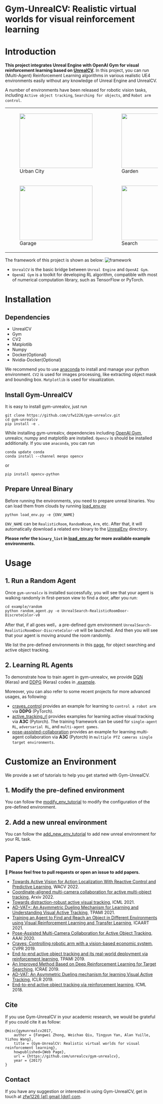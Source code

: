 Gym-UnrealCV: Realistic virtual worlds for visual reinforcement learning
===

# Introduction
**This project integrates Unreal Engine with OpenAI Gym for visual reinforcement learning based on [UnrealCV](http://unrealcv.org/).**
In this project, you can run (Multi-Agent) Reinforcement Learning algorithms in various realistic UE4 environments easily without any knowledge of Unreal Engine and UnrealCV.

A number of environments have been released for robotic vision tasks, including  `Active object tracking`, `Searching for objects`, and `Robot arm control`.

<table>
  <tr>
    <td>
      <figure>
        <img src="./doc/figs/track/urbancity.gif" width="240" height="180">
        <figcaption>Urban City</figcaption>
      </figure>
    </td>
    <td>
      <figure>
        <img src="./doc/figs/track/garden.gif" width="240" height="180">
        <figcaption>Garden</figcaption>
      </figure>
    </td>
    <td>
      <figure>
        <img src="./doc/figs/track/snow.gif" width="240" height="180">
        <figcaption>Snow Forest</figcaption>
      </figure>
    </td>
  </tr>
  <tr>
    <td>
      <figure>
        <img src="./doc/figs/track/garage.gif" width="240" height="180">
        <figcaption>Garage</figcaption>
      </figure>
    </td>
    <td>
      <figure>
        <img src="./doc/figs/search/search2.gif" width="240" height="180">
        <figcaption>Search</figcaption>
      </figure>
    </td>
    <td>
      <figure>
        <img src="./doc/figs/arm/reach-virtual.gif" width="240" height="180">
        <figcaption>Robot Arm</figcaption>
      </figure>
    </td>
  </tr>
</table>

The framework of this project is shown as below:
![framework](doc/figs/framework.JPG)

- ```UnrealCV``` is the basic bridge between ```Unreal Engine``` and ```OpenAI Gym```.
- ```OpenAI Gym``` is a toolkit for developing RL algorithm, compatible with most of numerical computation library, such as TensorFlow or PyTorch. 



# Installation
## Dependencies
- UnrealCV
- Gym
- CV2
- Matplotlib
- Numpy
- Docker(Optional)
- Nvidia-Docker(Optional)
 
We recommend you to use [anaconda](https://www.continuum.io/downloads) to install and manage your python environment.
```CV2``` is used for images processing, like extracting object mask and bounding box. ```Matplotlib``` is used for visualization.
## Install Gym-UnrealCV

It is easy to install gym-unrealcv, just run
```
git clone https://github.com/zfw1226/gym-unrealcv.git
cd gym-unrealcv
pip install -e . 
```
While installing gym-unrealcv, dependencies including [OpenAI Gym](https://github.com/openai/gym), unrealcv, numpy and matplotlib are installed.
`Opencv` is should be installed additionally. 
If you use ```anaconda```, you can run
```
conda update conda
conda install --channel menpo opencv
```
or
```
pip install opencv-python
```

## Prepare Unreal Binary
Before running the environments, you need to prepare unreal binaries. 
You can load them from clouds by running [load_env.py](load_env.py)
```
python load_env.py -e {ENV_NAME}
```
`ENV_NAME` can be `RealisticRoom`, `RandomRoom`, `Arm`, etc. 
After that, it will automatically download a related env binary
to the [UnrealEnv](gym_unrealcv/envs/UnrealEnv) directory.

**Please refer the ``binary_list`` in [load_env.py](load_env.py) for more available example environments.**

# Usage
## 1. Run a Random Agent

Once ```gym-unrealcv``` is installed successfully, you will see that your agent is walking randomly in first-person view to find a door, after you run:
```
cd example/random
python random_agent.py -e UnrealSearch-RealisticRoomDoor-DiscreteColor-v0
```
After that, if all goes well，a pre-defined gym environment ```UnrealSearch-RealisticRoomDoor-DiscreteColor-v0``` will be launched.
And then you will see that your agent is moving around the room randomly.

We list the pre-defined environments in this [page](doc/EnvLists.md), for object searching and active object tracking. 

## 2. Learning RL Agents
To demonstrate how to train agent in gym-unrealcv, we provide [DQN](doc/dqn.md) (Keras) and [DDPG](doc/ddpg.md) (Keras) codes  in [.example](.example).

Moreover, you can also refer to some recent projects for more advanced usages, as following:
- [craves_control](https://github.com/zfw1226/craves_control) provides an example for learning to ``control a robot arm`` via **DDPG** (PyTorch).
- [active_tracking_rl](https://github.com/zfw1226/active_tracking_rl) provides examples for learning active visual tracking via **A3C** (Pytorch). The training framework can be used for ``single-agent RL``, ``adversarial RL``, and ``multi-agent games``.
- [pose-assisted-collaboration](https://github.com/LilJing/pose-assisted-collaboration) provides an example for learning multi-agent collaboration via **A3C** (Pytorch) in ``multiple PTZ cameras single target environments``.

# Customize an Environment
We provide a set of tutorials to help you get started with Gym-UnrealCV.
## 1. Modify the pre-defined environment
You can follow the [modify_env_tutorial](doc/config_env.md) to modify the configuration of the pre-defined environment.

## 2. Add a new unreal environment
You can follow the [add_new_env_tutorial](doc/addEnv.md) to add new unreal environment for your RL task.

# Papers Using Gym-UnrealCV
**🎉 Please feel free to pull requests or open an issue to add papers.**
- [Towards Active Vision for Action Localization With Reactive Control and Predictive Learning](https://arxiv.org/pdf/2202.10881.pdf), WACV 2022.
- [Coordinate-aligned multi-camera collaboration for active multi-object tracking](https://arxiv.org/pdf/2202.10881.pdf), Arxiv 2022.
- [Towards distraction-robust active visual tracking](http://proceedings.mlr.press/v139/zhong21b/zhong21b.pdf), ICML 2021.
- [AD-VAT+: An Asymmetric Dueling Mechanism for Learning and Understanding Visual Active Tracking](https://ieeexplore.ieee.org/abstract/document/8896000), TPAMI 2021.
- [Training an Agent to Find and Reach an Object in Different Environments using Visual Reinforcement Learning and Transfer Learning](https://www.scitepress.org/PublishedPapers/2021/102368/102368.pdf), ICAART 2021.
- [Pose-Assisted Multi-Camera Collaboration for Active Object Tracking](https://ojs.aaai.org/index.php/AAAI/article/view/5419), AAAI 2020.
- [Craves: Controlling robotic arm with a vision-based economic system](https://openaccess.thecvf.com/content_CVPR_2019/papers/Zuo_CRAVES_Controlling_Robotic_Arm_With_a_Vision-Based_Economic_System_CVPR_2019_paper.pdf), CVPR 2019.
- [End-to-end active object tracking and its real-world deployment via reinforcement learning](https://arxiv.org/pdf/1807.10342.pdf), TPAMI 2019.
- [An Improved Method Based on Deep Reinforcement Learning for Target Searching](https://ieeexplore.ieee.org/abstract/document/9043821), ICRAE 2019.
- [AD-VAT: An Asymmetric Dueling mechanism for learning Visual Active Tracking](https://openreview.net/pdf?id=HkgYmhR9KX), ICLR 2019.
- [End-to-end active object tracking via reinforcement learning](http://proceedings.mlr.press/v80/luo18a/luo18a.pdf), ICML 2018.

## Cite
If you use Gym-UnrealCV in your academic research, we would be grateful if you could cite it as follow:
```
@misc{gymunrealcv2017,
    author = {Fangwei Zhong, Weichao Qiu, Tingyun Yan, Alan Yuille, Yizhou Wang},
    title = {Gym-UnrealCV: Realistic virtual worlds for visual reinforcement learning},
    howpublished={Web Page},
    url = {https://github.com/unrealcv/gym-unrealcv},
    year = {2017}
}
```
## Contact
If you have any suggestion or interested in using Gym-UnrealCV, get in touch at [zfw1226 [at] gmail [dot] com](zfw1226@gmail.com).
